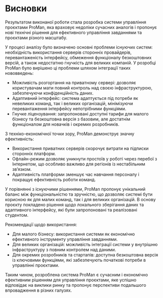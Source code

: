 # Висновки

Результатом виконаної роботи стала розробка системи управління проєктами ProMan, яка враховує недоліки сучасних аналогів і пропонує нові технічні рішення для ефективного управління завданнями та проєктами різного масштабу.

У процесі аналізу було визначено основні проблеми існуючих систем: необхідність використання серверів сторонніх провайдерів, перевантаженість інтерфейсу, обмеження функціоналу безкоштовних версій, а також недостатню гнучкість для великих компаній. У розробці ProMan було вирішено ці проблеми шляхом інтеграції таких нововведень:

- Можливість розгортання на приватному сервері: дозволяє користувачам мати повний контроль над своєю інфраструктурою, забезпечуючи конфіденційність даних.
- Адаптивний інтерфейс: система адаптується під потреби як невеликих команд, так і великих організацій, мінімізуючи перевантаження інтерфейсу непотрібними функціями.
- Гнучке ліцензування: запропоновані доступні тарифи для малого бізнесу та безкоштовна версія з базовим, але достатнім функціоналом для новачків і окремих розробників.

З техніко-економічної точки зору, ProMan демонструє значну ефективність:

- Використання приватних серверів скорочує витрати на підписки сторонніх платформ.
- Офлайн-режим дозволяє уникнути простоїв у роботі через перебої з Інтернетом, що особливо важливо для регіонів із нестабільним зв’язком.
- Адаптивність платформи зменшує час навчання персоналу і покращує ефективність роботи команд.

У порівнянні з існуючими рішеннями, ProMan пропонує унікальний баланс між функціональністю та зручністю, що дозволяє системі бути корисною як для малих команд, так і для великих організацій. В основу проєкту покладено рішення щодо локального зберігання даних та адаптивного інтерфейсу, які були запропоновані та реалізовані студентом.

Рекомендації щодо використання:
- Для малого бізнесу: використання системи як економічно ефективного інструменту управління завданнями.
- Для великих організацій: можливість інтеграції системи у внутрішню інфраструктуру з повним контролем над даними.
- Для окремих розробників та стартапів: доступна безкоштовна версія із ключовими функціями, які забезпечують початкові потреби в управлінні проєктами.

Таким чином, розроблена система ProMan є сучасним і економічно ефективним рішенням для управління проєктами, яке успішно відповідає на виклики ринку та пропонує перспективи подальшого впровадження в різних галузях.
